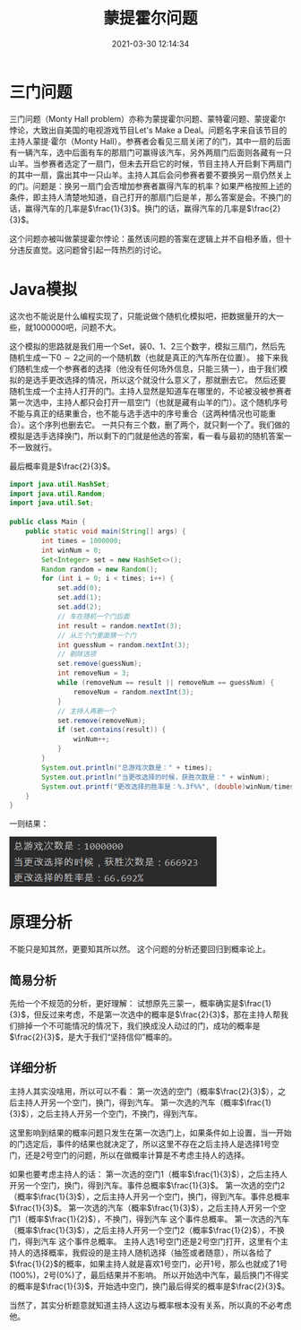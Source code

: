 ﻿---
title: 蒙提霍尔问题
date: 2021-03-30 12:14:34
summary: 本文介绍计算机的基本组成、发展历程、国际标准组织。
mathjax: true
tags:
- 概率论
categories:
- 计算机科学的数学基础
---

# 三门问题

三门问题（Monty Hall problem）亦称为蒙提霍尔问题、蒙特霍问题、蒙提霍尔悖论，大致出自美国的电视游戏节目Let's Make a Deal。问题名字来自该节目的主持人蒙提·霍尔（Monty Hall）。参赛者会看见三扇关闭了的门，其中一扇的后面有一辆汽车，选中后面有车的那扇门可赢得该汽车，另外两扇门后面则各藏有一只山羊。当参赛者选定了一扇门，但未去开启它的时候，节目主持人开启剩下两扇门的其中一扇，露出其中一只山羊。主持人其后会问参赛者要不要换另一扇仍然关上的门。问题是：换另一扇门会否增加参赛者赢得汽车的机率？如果严格按照上述的条件，即主持人清楚地知道，自己打开的那扇门后是羊，那么答案是会。不换门的话，赢得汽车的几率是$\frac{1}{3}$。换门的话，赢得汽车的几率是$\frac{2}{3}$。

这个问题亦被叫做蒙提霍尔悖论：虽然该问题的答案在逻辑上并不自相矛盾，但十分违反直觉。这问题曾引起一阵热烈的讨论。

# Java模拟

这次也不能说是什么编程实现了，只能说做个随机化模拟吧，把数据量开的大一些，就$1000000$吧，问题不大。

这个模拟的思路就是我们用一个Set，装$0$、$1$、$2$三个数字，模拟三扇门，然后先随机生成一下$0\sim{2}$之间的一个随机数（也就是真正的汽车所在位置）。
接下来我们随机生成一个参赛者的选择（他没有任何场外信息，只能三猜一），由于我们模拟的是选手更改选择的情况，所以这个就没什么意义了，那就删去它。
然后还要随机生成一个主持人打开的门。主持人显然是知道车在哪里的，不论被没被参赛者第一次选中，主持人都只会打开一扇空门（也就是藏有山羊的门）。这个随机序号不能与真正的结果重合，也不能与选手选中的序号重合（这两种情况也可能重合）。这个序列也删去它。
一共只有三个数，删了两个，就只剩一个了。我们做的模拟是选手选择换门，所以剩下的门就是他选的答案，看一看与最初的随机答案一不一致就行。

最后概率竟是$\frac{2}{3}$。

```java
import java.util.HashSet;
import java.util.Random;
import java.util.Set;

public class Main {
    public static void main(String[] args) {
        int times = 1000000;
        int winNum = 0;
        Set<Integer> set = new HashSet<>();
        Random random = new Random();
        for (int i = 0; i < times; i++) {
            set.add(0);
            set.add(1);
            set.add(2);
            // 车在随机一个门后面
            int result = random.nextInt(3);
            // 从三个门里面猜一个门
            int guessNum = random.nextInt(3);
            // 剔除选项
            set.remove(guessNum);
            int removeNum = 3;
            while (removeNum == result || removeNum == guessNum) {
                removeNum = random.nextInt(3);
            }
            // 主持人再删一个
            set.remove(removeNum);
            if (set.contains(result)) {
                winNum++;
            }
        }
        System.out.println("总游戏次数是：" + times);
        System.out.println("当更改选择的时候，获胜次数是：" + winNum);
        System.out.printf("更改选择的胜率是：%.3f%%", (double)winNum/times*100);
    }
}
```

一则结果：

![](../../images/计算机科学的数学基础/蒙提霍尔问题/1.png)

# 原理分析

不能只是知其然，更要知其所以然。
这个问题的分析还要回归到概率论上。

## 简易分析

先给一个不规范的分析，更好理解：
试想原先三蒙一，概率确实是$\frac{1}{3}$，但反过来考虑，不是第一次选中的概率是$\frac{2}{3}$，那在主持人帮我们排掉一个不可能情况的情况下，我们换成没人动过的门，成功的概率是$\frac{2}{3}$，是大于我们“坚持信仰”概率的。

## 详细分析

主持人其实没啥用，所以可以不看：
第一次选的空门（概率$\frac{2}{3}$），之后主持人开另一个空门，换门，得到汽车。
第一次选的汽车（概率$\frac{1}{3}$），之后主持人开另一个空门，不换门，得到汽车。

这里影响到结果的概率问题只发生在第一次选门上，如果条件如上设置，当一开始的门选定后，事件的结果也就决定了，所以这里不存在之后主持人是选择$1$号空门，还是$2$号空门的问题，所以在做概率计算是不考虑主持人的选择。

如果也要考虑主持人的话：
第一次选的空门$1$（概率$\frac{1}{3}$），之后主持人开另一个空门，换门，得到汽车。事件总概率$\frac{1}{3}$。
第一次选的空门$2$（概率$\frac{1}{3}$），之后主持人开另一个空门，换门，得到汽车。事件总概率$\frac{1}{3}$。
第一次选的汽车（概率$\frac{1}{3}$），之后主持人开另一个空门1（概率$\frac{1}{2}$），不换门，得到汽车 这个事件总概率。
第一次选的汽车（概率$\frac{1}{3}$），之后主持人开另一个空门2（概率$\frac{1}{2}$），不换门，得到汽车 这个事件总概率。
主持人选$1$号空门还是$2$号空门打开，这里有个主持人的选择概率，我假设的是主持人随机选择（抽签或者随意），所以各给了$\frac{1}{2}$的概率，如果主持人就是喜欢$1$号空门，必开$1$号，那么也就成了$1$号($100\%$)，$2$号($0\%$)了，最后结果并不影响。
所以开始选中汽车，最后换门不得奖的概率是$\frac{1}{3}$，开始选中空门，换门最后得奖的概率是$\frac{2}{3}$。

当然了，其实分析题意就知道主持人这边与概率根本没有关系，所以真的不必考虑他。
